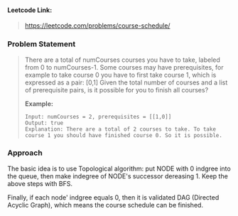 #### Leetcode Link:
> https://leetcode.com/problems/course-schedule/

### Problem Statement

> There are a total of numCourses courses you have to take, labeled from 0 to numCourses-1.
> Some courses may have prerequisites, for example to take course 0 you have to first take course 1, which is expressed as a pair: [0,1]
> Given the total number of courses and a list of prerequisite pairs, is it possible for you to finish all courses?
>
> **Example:**
>
> ```
> Input: numCourses = 2, prerequisites = [[1,0]]
> Output: true
> Explanation: There are a total of 2 courses to take. To take course 1 you should have finished course 0. So it is possible.
> ```

### Approach

The basic idea is to use Topological algorithm: put NODE with 0 indgree into the queue, then make indegree of NODE's successor dereasing 1. Keep the above steps with BFS.

Finally, if each node' indgree equals 0, then it is validated DAG (Directed Acyclic Graph), which means the course schedule can be finished.
